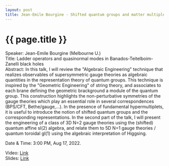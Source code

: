 ```yaml
---
layout: post
title: Jean-Emile Bourgine - Shifted quantum groups and matter multiplets in SUSY gauge theories
---
```


{{ page.title }}
================

Speaker: Jean-Emile Bourgine (Melbourne U.)  
Title: Ladder operators and quasinormal modes in Banados-Teitelboim-Zanelli black holes  
Abstract: In this talk, I will review the "Algebraic Engineering" technique that realizes observables of supersymmetric gauge theories as algebraic quantities in the representation theory of quantum groups. This technique is inspired by the "Geometric Engineering" of string theory, and associates to each brane defining the geometric brackground a module of the quantum group. This construction highlights the non-perturbative symmetries of the gauge theories which play an essential role in several correspondences (BPS/CFT, Bethe/gauge,...). In the presence of fundamental hypermultiplets, it is useful to introduce the
notion of shifted quantum groups and the corresponding representations. In the second part of the talk, I will present the engineering of a class of 3D N=2 gauge theories using the (shifted) quantum affine sl(2) algebra, and relate them to 5D N=1 gauge theories / quantum toroidal gl(1) using the algebraic interpretation of Higgsing.  

Date & Time: 3:00 PM, Aug 17, 2022.

Video: [Link](https://www.bilibili.com/video/BV1Ud4y1o7A9?share_source=copy_web&vd_source=24b177539d23769c10e3e2d6f6e5e60d)  
Slides: [Link](http://jointhepth.github.io/files/2022-8-17-Jean-Emile-Bourgine.pdf)
